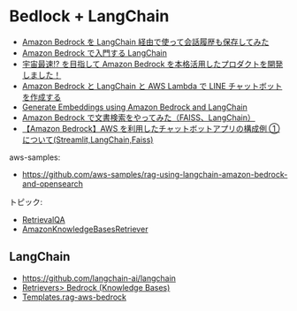 # Bedlock + LangChain

- [Amazon Bedrock を LangChain 経由で使って会話履歴も保存してみた](https://dev.classmethod.jp/articles/get-start-bedrock-with-langchain/)
- [Amazon Bedrock で入門する LangChain](https://qiita.com/moritalous/items/60bcae924812a18d65b0)
- [宇宙最速!? を目指して Amazon Bedrock を本格活用したプロダクトを開発しました！](https://developers.kddi.com/blog/44TMD1pcdiTqR2CMzrdpZo)
- [Amazon Bedrock と LangChain と AWS Lambda で LINE チャットボットを作成する](https://qiita.com/cyberBOSE/items/3eb6945cd40d415ae71c)
- [Generate Embeddings using Amazon Bedrock and LangChain](https://medium.com/@tahir.rauf/similarity-search-using-langchain-and-bedrock-4140b0ae9c58)
- [Amazon Bedrock で文書検索をやってみた（FAISS、LangChain）](https://qiita.com/tatsuki-tsuchiyama/items/1161ee15efb011b1294f)
- [【Amazon Bedrock】AWS を利用したチャットボットアプリの構成例 ① について(Streamlit,LangChain,Faiss)](https://blog.serverworks.co.jp/bedrock-chat-bot-app-example-1)

aws-samples:

- https://github.com/aws-samples/rag-using-langchain-amazon-bedrock-and-opensearch

トピック:

- [RetrievalQA](RetrievalQA.md)
- [AmazonKnowledgeBasesRetriever](AmazonKnowledgeBasesRetriever.md)

## LangChain

- https://github.com/langchain-ai/langchain
- [Retrievers> Bedrock (Knowledge Bases)](https://python.langchain.com/docs/integrations/retrievers/bedrock/)
- [Templates.rag-aws-bedrock](https://python.langchain.com/docs/templates/rag-aws-bedrock)
